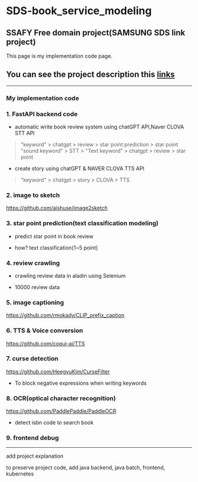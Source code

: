 # SDS-book_service_modeling

## SSAFY Free domain project(SAMSUNG SDS link project)

This page is my implementation code page.

## You can see the project description this [links](https://github.com/yundaehyuck/SDS-book_service_modeling/tree/main/guide 'links')

---

### My implementation code

### 1. FastAPI backend code

- automatic write book review system using chatGPT API,Naver CLOVA STT API

> "keyword" > chatgpt > review > star point prediction > star point
> "sound keyword" > STT > "Text keyword" > chatgpt > review > star point

- create story using chatGPT & NAVER CLOVA TTS API
> "keyword" > chatgpt > story > CLOVA > TTS

### 2. image to sketch

https://github.com/aishuse/image2sketch

### 3. star point prediction(text classification modeling)

- predict star point in book review

- how? text classification(1~5 point)

### 4. review crawling

- crawling review data in aladin using Selenium

- 10000 review data

### 5. image captioning

https://github.com/rmokady/CLIP_prefix_caption

### 6. TTS & Voice conversion

https://github.com/coqui-ai/TTS

### 7. curse detection

https://github.com/HeegyuKim/CurseFilter

- To block negative expressions when writing keywords

### 8. OCR(optical character recognition)

https://github.com/PaddlePaddle/PaddleOCR

- detect isbn code to search book

### 9. frontend debug

---

add project explanation

to preserve project code, add java backend, java batch, frontend, kubernetes


